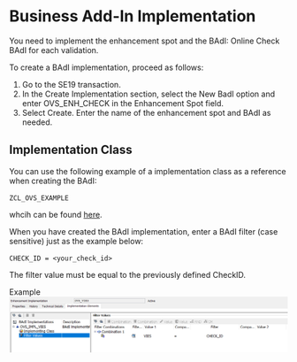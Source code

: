 # Business Add-In Implementation

You need to implement the enhancement spot and the BAdI: Online Check BAdI for each validation. 

To create a BAdI implementation, proceed as follows:
1. Go to the SE19 transaction.
2. In the Create Implementation section, select the New BadI option and enter OVS_ENH_CHECK in the Enhancement Spot field. 
3. Select Create.
Enter the name of the enhancement spot and BAdI as needed. 

## Implementation Class
You can use the following example of a implementation class as a reference when creating the BAdI:
```
ZCL_OVS_EXAMPLE
```
whcih can be found [here](../src/zcl_ovs_example.clas.abap). 

When you have created the BAdI implementation, enter a BAdI filter (case sensitive) just as the example below:
```
CHECK_ID = <your_check_id>
```
The filter value must be equal to the previously defined CheckID.

Example
![BAdI filter](img/BAdI_Filter.png)
